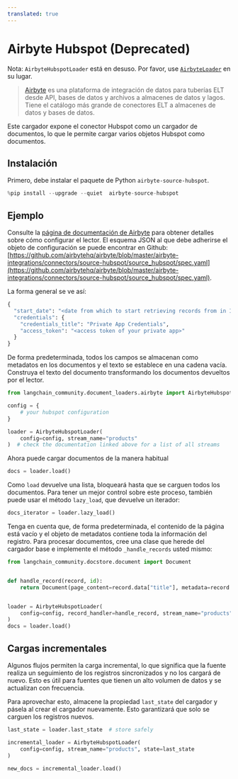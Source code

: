 ```yaml
---
translated: true
---
```


# Airbyte Hubspot (Deprecated)

Nota: `AirbyteHubspotLoader` está en desuso. Por favor, use [`AirbyteLoader`](/docs/integrations/document_loaders/airbyte) en su lugar.

>[Airbyte](https://github.com/airbytehq/airbyte) es una plataforma de integración de datos para tuberías ELT desde API, bases de datos y archivos a almacenes de datos y lagos. Tiene el catálogo más grande de conectores ELT a almacenes de datos y bases de datos.

Este cargador expone el conector Hubspot como un cargador de documentos, lo que le permite cargar varios objetos Hubspot como documentos.

## Instalación

Primero, debe instalar el paquete de Python `airbyte-source-hubspot`.

```python
%pip install --upgrade --quiet  airbyte-source-hubspot
```

## Ejemplo

Consulte la [página de documentación de Airbyte](https://docs.airbyte.com/integrations/sources/hubspot/) para obtener detalles sobre cómo configurar el lector.
El esquema JSON al que debe adherirse el objeto de configuración se puede encontrar en Github: [https://github.com/airbytehq/airbyte/blob/master/airbyte-integrations/connectors/source-hubspot/source_hubspot/spec.yaml](https://github.com/airbytehq/airbyte/blob/master/airbyte-integrations/connectors/source-hubspot/source_hubspot/spec.yaml).

La forma general se ve así:

```python
{
  "start_date": "<date from which to start retrieving records from in ISO format, e.g. 2020-10-20T00:00:00Z>",
  "credentials": {
    "credentials_title": "Private App Credentials",
    "access_token": "<access token of your private app>"
  }
}
```

De forma predeterminada, todos los campos se almacenan como metadatos en los documentos y el texto se establece en una cadena vacía. Construya el texto del documento transformando los documentos devueltos por el lector.

```python
from langchain_community.document_loaders.airbyte import AirbyteHubspotLoader

config = {
    # your hubspot configuration
}

loader = AirbyteHubspotLoader(
    config=config, stream_name="products"
)  # check the documentation linked above for a list of all streams
```

Ahora puede cargar documentos de la manera habitual

```python
docs = loader.load()
```

Como `load` devuelve una lista, bloqueará hasta que se carguen todos los documentos. Para tener un mejor control sobre este proceso, también puede usar el método `lazy_load`, que devuelve un iterador:

```python
docs_iterator = loader.lazy_load()
```

Tenga en cuenta que, de forma predeterminada, el contenido de la página está vacío y el objeto de metadatos contiene toda la información del registro. Para procesar documentos, cree una clase que herede del cargador base e implemente el método `_handle_records` usted mismo:

```python
from langchain_community.docstore.document import Document


def handle_record(record, id):
    return Document(page_content=record.data["title"], metadata=record.data)


loader = AirbyteHubspotLoader(
    config=config, record_handler=handle_record, stream_name="products"
)
docs = loader.load()
```

## Cargas incrementales

Algunos flujos permiten la carga incremental, lo que significa que la fuente realiza un seguimiento de los registros sincronizados y no los cargará de nuevo. Esto es útil para fuentes que tienen un alto volumen de datos y se actualizan con frecuencia.

Para aprovechar esto, almacene la propiedad `last_state` del cargador y pásela al crear el cargador nuevamente. Esto garantizará que solo se carguen los registros nuevos.

```python
last_state = loader.last_state  # store safely

incremental_loader = AirbyteHubspotLoader(
    config=config, stream_name="products", state=last_state
)

new_docs = incremental_loader.load()
```
